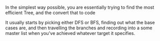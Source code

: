 
In the simplest way possible, you are essentially trying to find the most efficient Tree, and the convert that to code

It usually starts by picking either DFS or BFS, finding out what the base cases are, and then travelling the branches and recording into a some master list when you've achieved whatever target it specifies. 
